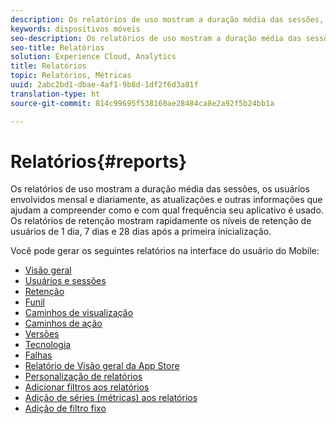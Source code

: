 ```yaml
---
description: Os relatórios de uso mostram a duração média das sessões, os usuários envolvidos mensal e diariamente, as atualizações e outras informações que ajudam a compreender como e com qual frequência seu aplicativo é usado. Os relatórios de retenção mostram rapidamente os níveis de retenção de usuários de 1 dia, 7 dias e 28 dias após a primeira inicialização.
keywords: dispositivos móveis
seo-description: Os relatórios de uso mostram a duração média das sessões, os usuários envolvidos mensal e diariamente, as atualizações e outras informações que ajudam a compreender como e com qual frequência seu aplicativo é usado. Os relatórios de retenção mostram rapidamente os níveis de retenção de usuários de 1 dia, 7 dias e 28 dias após a primeira inicialização.
seo-title: Relatórios
solution: Experience Cloud, Analytics
title: Relatórios
topic: Relatórios, Métricas
uuid: 2abc2bd1-dbae-4af1-9b8d-1df2f6d3a81f
translation-type: ht
source-git-commit: 814c99695f538160ae28484ca8e2a92f5b24bb1a

---
```



# Relatórios{#reports}

Os relatórios de uso mostram a duração média das sessões, os usuários envolvidos mensal e diariamente, as atualizações e outras informações que ajudam a compreender como e com qual frequência seu aplicativo é usado. Os relatórios de retenção mostram rapidamente os níveis de retenção de usuários de 1 dia, 7 dias e 28 dias após a primeira inicialização.

Você pode gerar os seguintes relatórios na interface do usuário do Mobile:

* [Visão geral](/help/using/usage/usage-overview.md)
* [Usuários e sessões](/help/using/usage/users-sessions.md)
* [Retenção](/help/using/usage/reports-retention.md)
* [Funil](/help/using/usage/reports-funnel.md)
* [Caminhos de visualização](/help/using/usage/reports-view-paths.md)
* [Caminhos de ação](/help/using/usage/reports-action-paths.md)
* [Versões](/help/using/usage/c-reports-versions.md)
* [Tecnologia](/help/using/usage/reports-technology.md)
* [Falhas](/help/using/usage/c-crashes.md)
* [Relatório de Visão geral da App Store](/help/using/usage/c-app-store-store-performance.md)
* [Personalização de relatórios](/help/using/usage/reports-customize/reports-customize.md)
* [Adicionar filtros aos relatórios](/help/using/usage/reports-customize/t-reports-customize.md)
* [Adição de séries (métricas) aos relatórios](/help/using/usage/reports-customize/t-reports-series.md)
* [Adição de filtro fixo](/help/using/usage/reports-customize/t-sticky-filter.md)
